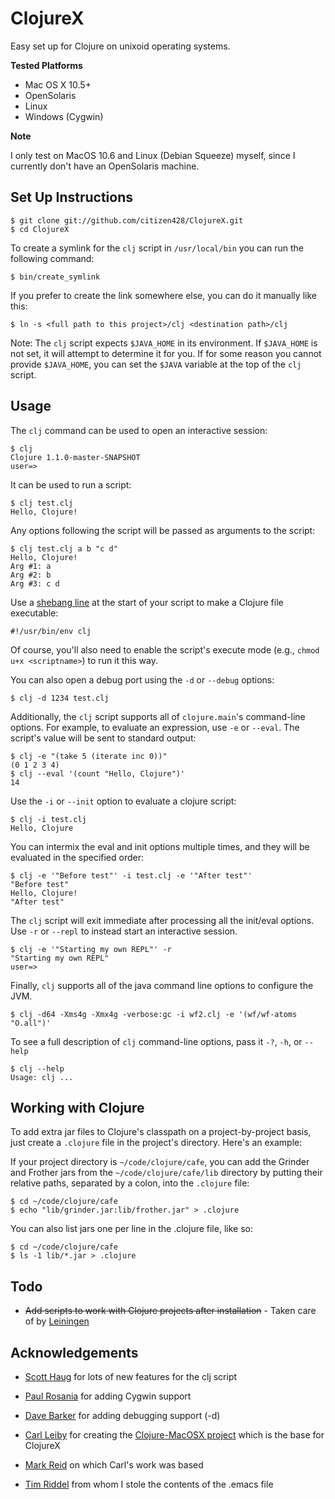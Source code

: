 ClojureX
==========

Easy set up for Clojure on unixoid operating systems.

**Tested Platforms**

- Mac OS X 10.5+
- OpenSolaris 
- Linux 
- Windows (Cygwin)

**Note**

I only test on MacOS 10.6 and Linux (Debian Squeeze) myself, since I
currently don't have an OpenSolaris machine. 

Set Up Instructions
-------------------

    $ git clone git://github.com/citizen428/ClojureX.git 
    $ cd ClojureX

To create a symlink for the `clj` script in `/usr/local/bin` you can run the following command:

    $ bin/create_symlink

If you prefer to create the link somewhere else, you can do it manually like this:

    $ ln -s <full path to this project>/clj <destination path>/clj

Note: The `clj` script expects `$JAVA_HOME` in its environment. If `$JAVA_HOME` is not set, it will attempt to determine it for you. If for some reason you cannot provide `$JAVA_HOME`, you can set the `$JAVA` variable at the top of the `clj` script.

Usage
-----

The `clj` command can be used to open an interactive session:

    $ clj
    Clojure 1.1.0-master-SNAPSHOT
    user=>

It can be used to run a script:

    $ clj test.clj
    Hello, Clojure!

Any options following the script will be passed as arguments to the script:

    $ clj test.clj a b "c d"
    Hello, Clojure!
    Arg #1: a
    Arg #2: b
    Arg #3: c d

Use a [shebang line][shebang] at the start of your script to make a Clojure file executable:

    #!/usr/bin/env clj

Of course, you'll also need to enable the script's execute mode (e.g., `chmod u+x <scriptname>`) to run it this way.

You can also open a debug port using the `-d` or `--debug` options:

    $ clj -d 1234 test.clj

Additionally, the `clj` script supports all of `clojure.main`'s command-line options. For example, to evaluate an expression, use `-e` or `--eval`. The script's value will be sent to standard output:

    $ clj -e "(take 5 (iterate inc 0))"
    (0 1 2 3 4)
    $ clj --eval '(count "Hello, Clojure")'
    14

Use the `-i` or `--init` option to evaluate a clojure script:

    $ clj -i test.clj
    Hello, Clojure

You can intermix the eval and init options multiple times, and they will be evaluated in the specified order:

    $ clj -e '"Before test"' -i test.clj -e '"After test"'
    "Before test"
    Hello, Clojure!
    "After test"

The `clj` script will exit immediate after processing all the init/eval options. Use `-r` or `--repl` to instead start an interactive session.

    $ clj -e '"Starting my own REPL"' -r
    "Starting my own REPL"
    user=>

Finally, `clj` supports all of the java command line options to configure the JVM.

    $ clj -d64 -Xms4g -Xmx4g -verbose:gc -i wf2.clj -e '(wf/wf-atoms "O.all")'

To see a full description of `clj` command-line options, pass it `-?`, `-h`, or `--help`

    $ clj --help
    Usage: clj ...

Working with Clojure
--------------------

To add extra jar files to Clojure's classpath on a project-by-project basis, just create a `.clojure` file in the project's directory. Here's an example:

If your project directory is `~/code/clojure/cafe`, you can add the Grinder and Frother jars from the `~/code/clojure/cafe/lib` directory by putting their relative paths, separated by a colon, into the `.clojure` file:

    $ cd ~/code/clojure/cafe
    $ echo "lib/grinder.jar:lib/frother.jar" > .clojure

You can also list jars one per line in the .clojure file, like so:

    $ cd ~/code/clojure/cafe
    $ ls -1 lib/*.jar > .clojure

Todo
----

* <del>Add scripts to work with Clojure projects after installation</del> - Taken care of by [Leiningen](http://github.com/technomancy/leiningen/blob/master/README.md)

Acknowledgements
----------------
* [Scott Haug](http://github.com/shaug) for lots of new features for the clj script

* [Paul Rosania](http://github.com/paulrosania) for adding Cygwin support

* [Dave Barker](http://github.com/kzar) for adding debugging support (-d)

* [Carl Leiby](http://www.carlism.org/) for creating the [Clojure-MacOSX  project](http://github.com/carlism/Clojure-MacOSX/) which is the base for ClojureX

* [Mark Reid](http://mark.reid.name/) on which Carl's work was based

* [Tim Riddel](http://riddell.us/blog/) from whom I stole the contents of the .emacs file

[shebang]:  http://en.wikipedia.org/wiki/Shebang_(Unix)
